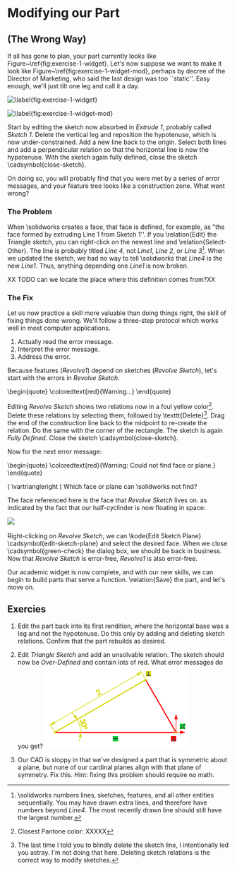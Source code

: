 # Modifying our Part 

## (The Wrong Way)

If all has gone to plan, your part currently looks like Figure~\ref{fig:exercise-1-widget}. Let's now suppose we want to make it look like Figure~\ref{fig:exercise-1-widget-mod}, perhaps by decree of the Director of Marketing, who said the last design was too ``static''. Easy enough, we'll just tilt one leg and call it a day.

![\label{fig:exercise-1-widget}](images/figures/exercise-1-widget.png)

![\label{fig:exercise-1-widget-mod}](images/figures/exercise-1-widget-mod.png)

Start by editing the sketch now absorbed in *Extrude 1*, probably called *Sketch 1*. Delete the vertical leg and reposition the hypotenuse, which is now under-constrained. Add a new line back to the origin. Select both lines and add a perpendicular relation so that the horizontal line is now the hypotenuse. With the sketch again fully defined, close the sketch \cadsymbol{close-sketch}.

On doing so, you will probably find that you were met by a series of error messages, and your feature tree looks like a construction zone. What went wrong?

### The Problem

When \solidworks creates a face, that face is defined, for example, as "the face formed by extruding Line 1 from Sketch 1''. If you \relation{Edit} the Triangle sketch, you can right-click on the newest line and \relation{Select-Other}. The line is probably titled *Line 4*, not *Line1*, *Line 2*, or *Line 3*[^line-names]. When we updated the sketch, we had no way to tell \solidworks that *Line4* is the new *Line1*. Thus, anything depending one *Line1* is now broken.

[^line-names]: \solidworks numbers lines, sketches, features, and all other entities sequentially. You may have drawn extra lines, and therefore have numbers beyond *Line4*. The most recently drawn line should still have the largest number.

XX TODO can we locate the place where this definition comes from?XX

### The Fix

Let us now practice a skill more valuable than doing things right, the skill of fixing things done wrong. We'll follow a three-step protocol which works well in most computer applications.

1. Actually read the error message.
2. Interpret the error message.
3. Address the error.

Because features (*Revolve1*) depend on sketches (*Revolve Sketch*), let's start with the errors in *Revolve Sketch*.

\begin{quote}
\coloredtext{red}{Warning...}
\end{quote}

Editing *Revolve Sketch* shows two relations now in a foul yellow color[^foul-color]. Delete these relations by selecting them, followed by \texttt{Delete}[^led-astray]. Drag the end of the construction line back to the midpoint to re-create the relation. Do the same with the corner of the rectangle. The sketch is again *Fully Defined*. Close the sketch \cadsymbol{close-sketch}.

[^led-astray]: The last time I told you to blindly delete the sketch line, I intentionally led you astray. I'm not doing that here. Deleting sketch relations is the correct way to modify sketches.

[^foul-color]: Closest Pantone color: XXXXX

Now for the next error message:

\begin{quote}
\coloredtext{red}{Warning: Could not find face or plane.}
\end{quote}

\( \vartriangleright \) Which face or plane can \solidworks not find?

The face referenced here is the face that *Revolve Sketch* lives on. as indicated by the fact that our half-cyclinder is now floating in space:

![](images/figures/floating-half-cylinder.png)

Right-clicking on *Revolve Sketch*, we can \kode{Edit Sketch Plane} \cadsymbol{edit-sketch-plane} and select the desired face. When we close \cadsymbol{green-check} the dialog box, we should be back in business. Now that *Revolve Sketch* is error-free, *Revolve1* is also error-free.

Our academic widget is now complete, and with our new skills, we can begin to build parts that serve a function. \relation{Save} the part, and let's move on.

## Exercies

1. Edit the part back into its first rendition, where the horizontal base was a leg and not the hypotenuse. Do this only by adding and deleting sketch relations. Confirm that the part rebuilds as desired.

2. Edit *Triangle Sketch* and add an unsolvable relation. The sketch should now be *Over-Defined* and contain lots of red. What error messages do you get? ![](images/figures/over-defined-triangle.png)

3. Our CAD is sloppy in that we've designed a part that is symmetric about a plane, but none of our cardinal planes align with that plane of symmetry. Fix this. Hint: fixing this problem should require no math.